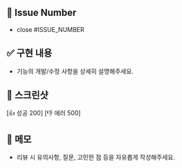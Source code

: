 ## 📌 Issue Number

- close #ISSUE_NUMBER

## ✅ 구현 내용

- 기능의 개발/수정 사항을 상세히 설명해주세요.

## 📸 스크린샷
[👍 성공 200]
[👎 에러 500]

## 📝  메모
- 리뷰 시 유의사항, 질문, 고민한 점 등을 자유롭게 작성해주세요.